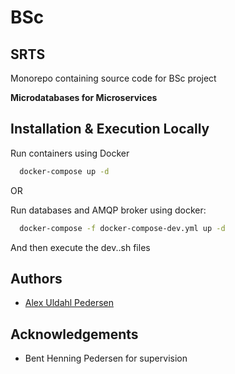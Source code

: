 # BSc
## SRTS

Monorepo containing source code for BSc project

**Microdatabases for Microservices**
## Installation & Execution Locally

Run containers using Docker
```bash
  docker-compose up -d
```

OR

Run databases and AMQP broker using docker:
```bash
  docker-compose -f docker-compose-dev.yml up -d
```
And then execute the dev.<service>.sh files


## Authors

- [Alex Uldahl Pedersen](https://www.github.com/uldahlalex)


## Acknowledgements

 - Bent Henning Pedersen for supervision